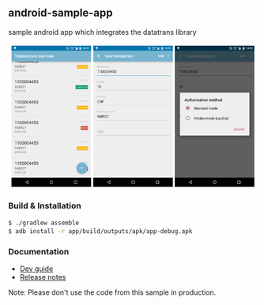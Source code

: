 ## android-sample-app
sample android app which integrates the datatrans library

![app screenshots](/static/1337.png)

### Build & Installation
```bash
$ ./gradlew assemble
$ adb install -r app/build/outputs/apk/app-debug.apk
```
### Documentation
- [Dev guide](https://pilot.datatrans.biz/showcase/doc/Android_Developers_Manual.pdf)
- [Release notes](https://pilot.datatrans.biz/showcase/doc/Android_Release_Notes.pdf)

Note: Please don't use the code from this sample in production.
